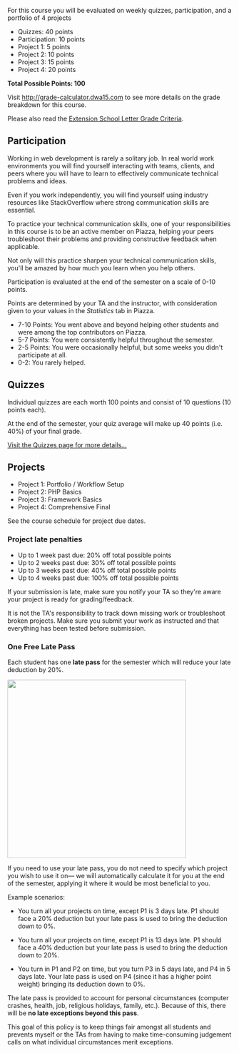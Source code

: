For this course you will be evaluated on weekly quizzes, participation, and a portfolio of 4 projects

* Quizzes: 40 points
* Participation: 10 points
* Project 1: 5 points
* Project 2: 10 points
* Project 3: 15 points
* Project 4: 20 points

**Total Possible Points: 100**

Visit <http://grade-calculator.dwa15.com> to see more details on the grade breakdown for this course.

Please also read the [Extension School Letter Grade Criteria](http://www.extension.harvard.edu/exams-grades-policies/grades).


## Participation

Working in web development is rarely a solitary job. In real world work environments you will find yourself interacting with teams, clients, and peers where you will have to learn to effectively communicate technical problems and ideas.

Even if you work independently, you will find yourself using industry resources like StackOverflow where strong communication skills are essential.

To practice your technical communication skills, one of your responsibilities in this course is to be an active member on Piazza, helping your peers troubleshoot their problems and providing constructive feedback when applicable.

Not only will this practice sharpen your technical communication skills, you'll be amazed by how much you learn when you help others.

Participation is evaluated at the end of the semester on a scale of 0-10 points.

Points are determined by your TA and the instructor, with consideration given to your values in the *Statistics* tab in Piazza.

* 7-10 Points: You went above and beyond helping other students and were among the top contributors on Piazza.
* 5-7 Points: You were consistently helpful throughout the semester.
* 2-5 Points: You were occasionally helpful, but some weeks you didn't participate at all.
* 0-2: You rarely helped.




## Quizzes

Individual quizzes are each worth 100 points and consist of 10 questions (10 points each).

At the end of the semester, your quiz average will make up 40 points (i.e. 40%) of your final grade.

[Visit the Quizzes page for more details...](/Quizzes)


## Projects

* Project 1: Portfolio / Workflow Setup
* Project 2: PHP Basics
* Project 3: Framework Basics
* Project 4: Comprehensive Final

See the course schedule for project due dates.


### Project late penalties

+ Up to 1 week past due: 20% off total possible points
+ Up to 2 weeks past due: 30% off total possible points
+ Up to 3 weeks past due: 40% off total possible points
+ Up to 4 weeks past due: 100% off total possible points

If your submission is late, make sure you notify your TA so they're aware your project is ready for grading/feedback.

It is not the TA's responsibility to track down missing work or troubleshoot broken projects. Make sure you submit your work as instructed and that everything has been tested before submission.

### One Free Late Pass
Each student has one **late pass** for the semester which will reduce your late deduction by 20%.

<img src='http://dwa15.com.s3.amazonaws.com/one-free-late-pass@2x.png' style='width:400px'>

If you need to use your late pass, you do not need to specify which project you wish to use it on&mdash; we will automatically calculate it for you at the end of the semester, applying it where it would be most beneficial to you.

Example scenarios:

+ You turn all your projects on time, except P1 is 3 days late. P1 should face a 20% deduction but your late pass is used to bring the deduction down to 0%.

+ You turn all your projects on time, except P1 is 13 days late. P1 should face a 40% deduction but your late pass is used to bring the deduction down to 20%.

+ You turn in P1 and P2 on time, but you turn P3 in 5 days late, and P4 in 5 days late. Your late pass is used on P4 (since it has a higher point weight) bringing its deduction down to 0%.

The late pass is provided to account for personal circumstances (computer crashes, health, job, religious holidays, family, etc.). Because of this, there will be **no late exceptions beyond this pass**.

This goal of this policy is to keep things fair amongst all students and prevents myself or the TAs from having to make time-consuming judgement calls on what individual circumstances merit exceptions.
